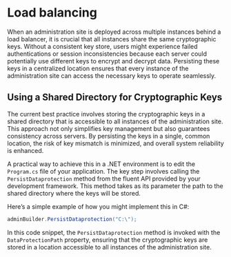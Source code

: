 # Load balancing

When an administration site is deployed across multiple instances behind a load balancer, it is crucial that all instances share the same cryptographic keys. 
Without a consistent key store, users might experience failed authentications or session inconsistencies because each server could potentially use different keys to encrypt and decrypt data. Persisting these keys in a centralized location ensures that every instance of the administration site can access the necessary keys to operate seamlessly.

## Using a Shared Directory for Cryptographic Keys

The current best practice involves storing the cryptographic keys in a shared directory that is accessible to all instances of the administration site. 
This approach not only simplifies key management but also guarantees consistency across servers. 
By persisting the keys in a single, common location, the risk of key mismatch is minimized, and overall system reliability is enhanced.

A practical way to achieve this in a .NET environment is to edit the `Program.cs` file of your application. 
The key step involves calling the `PersistDataprotection` method from the fluent API provided by your development framework. This method takes as its parameter the path to the shared directory where the keys will be stored.

Here’s a simple example of how you might implement this in C#:

```csharp  title="Program.cs"
adminBuilder.PersistDataprotection("C:\");
```

In this code snippet, the `PersistDataprotection` method is invoked with the `DataProtectionPath` property, ensuring that the cryptographic keys are stored in a location accessible to all instances of the administration site.